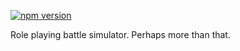 [![npm version](https://badge.fury.io/js/roleplayer.svg)](https://badge.fury.io/js/roleplayer)

Role playing battle simulator. Perhaps more than that.
